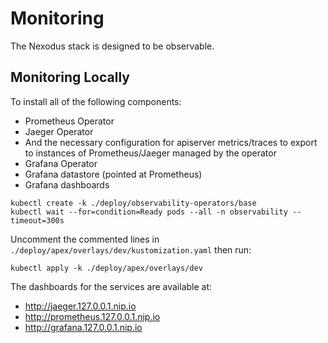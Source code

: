# Monitoring

The Nexodus stack is designed to be observable.

## Monitoring Locally

To install all of the following components:

- Prometheus Operator
- Jaeger Operator
- And the necessary configuration for apiserver metrics/traces to export to instances of Prometheus/Jaeger managed by the operator
- Grafana Operator
- Grafana datastore (pointed at Prometheus)
- Grafana dashboards

```console
kubectl create -k ./deploy/observability-operators/base
kubectl wait --for=condition=Ready pods --all -n observability --timeout=300s
```

Uncomment the commented lines in `./deploy/apex/overlays/dev/kustomization.yaml` then run:

```console
kubectl apply -k ./deploy/apex/overlays/dev
```

The dashboards for the services are available at:

- <http://jaeger.127.0.0.1.nip.io>
- <http://prometheus.127.0.0.1.nip.io>
- <http://grafana.127.0.0.1.nip.io>
